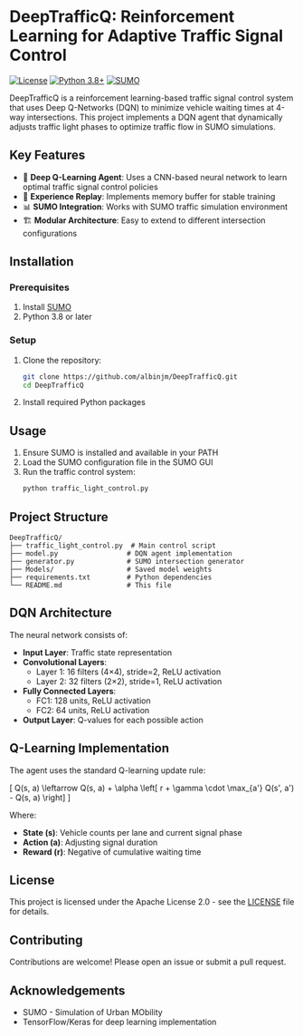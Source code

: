 # DeepTrafficQ: Reinforcement Learning for Adaptive Traffic Signal Control

[![License](https://img.shields.io/badge/License-Apache%202.0-blue.svg)](https://opensource.org/licenses/Apache-2.0)
[![Python 3.8+](https://img.shields.io/badge/python-3.8+-blue.svg)](https://www.python.org/downloads/)
[![SUMO](https://img.shields.io/badge/SUMO-Required-orange.svg)](https://www.eclipse.org/sumo/)

DeepTrafficQ is a reinforcement learning-based traffic signal control system that uses Deep Q-Networks (DQN) to minimize vehicle waiting times at 4-way intersections. This project implements a DQN agent that dynamically adjusts traffic light phases to optimize traffic flow in SUMO simulations.

## Key Features

- 🚦 **Deep Q-Learning Agent**: Uses a CNN-based neural network to learn optimal traffic signal control policies
- 🔄 **Experience Replay**: Implements memory buffer for stable training
- 📊 **SUMO Integration**: Works with SUMO traffic simulation environment
- 🏗️ **Modular Architecture**: Easy to extend to different intersection configurations

## Installation

### Prerequisites

1. Install [SUMO](https://www.eclipse.org/sumo/)
2. Python 3.8 or later

### Setup

1. Clone the repository:
   ```bash
   git clone https://github.com/albinjm/DeepTrafficQ.git
   cd DeepTrafficQ
   ```

2. Install required Python packages

## Usage

1. Ensure SUMO is installed and available in your PATH
2. Load the SUMO configuration file in the SUMO GUI
3. Run the traffic control system:
   ```bash
   python traffic_light_control.py
   ```

## Project Structure

```
DeepTrafficQ/
├── traffic_light_control.py  # Main control script
├── model.py                 # DQN agent implementation
├── generator.py             # SUMO intersection generator
├── Models/                  # Saved model weights
├── requirements.txt         # Python dependencies
└── README.md                # This file
```

## DQN Architecture

The neural network consists of:
- **Input Layer**: Traffic state representation
- **Convolutional Layers**:
  - Layer 1: 16 filters (4×4), stride=2, ReLU activation
  - Layer 2: 32 filters (2×2), stride=1, ReLU activation
- **Fully Connected Layers**:
  - FC1: 128 units, ReLU activation
  - FC2: 64 units, ReLU activation
- **Output Layer**: Q-values for each possible action

## Q-Learning Implementation

The agent uses the standard Q-learning update rule:

\[ Q(s, a) \leftarrow Q(s, a) + \alpha \left[ r + \gamma \cdot \max_{a'} Q(s', a') - Q(s, a) \right] \]

Where:
- **State (s)**: Vehicle counts per lane and current signal phase
- **Action (a)**: Adjusting signal duration
- **Reward (r)**: Negative of cumulative waiting time

## License

This project is licensed under the Apache License 2.0 - see the [LICENSE](LICENSE) file for details.

## Contributing

Contributions are welcome! Please open an issue or submit a pull request.

## Acknowledgements

- SUMO - Simulation of Urban MObility
- TensorFlow/Keras for deep learning implementation